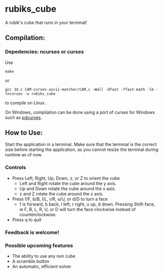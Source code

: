 # rubiks_cube
A rubik's cube that runs in your terminal!

## Compilation:

### Depedencies: ncurses or curses

Use
```
make
```
or
```
gcc 3d.c CAM-curses-ascii-matcher/CAM.c -Wall -Ofast -ffast-math -lm -lncurses -o rubiks_cube
```
to compile on Linux.

On Windows, compilation can be done using a port of curses for Windows such as [pdcurses](https://pdcurses.org/).

## How to Use:
Start the application in a terminal. Make sure that the terminal is the correct size before starting the application, as you cannot resize the terminal during runtime as of now.
### Controls
- Press Left, Right, Up, Down, z, or Z to orient the cube
  - Left and Right rotate the cube around the y axis.
  - Up and Down rotate the cube around the x axis.
  - z and Z rotate the cube around the z axis.
- Press f/F, b/B, l/L, r/R, u/U, or d/D to turn a face
  - f is forward, b back, l left, r right, u up, d down. Pressing Shift-face, ie F, B, L, R, U, or D will turn the face clockwise instead of counterclockwise.
- Press q to quit

### Feedback is welcome!

### Possible upcoming features
- The ability to use any nxn cube
- A scramble button
- An automatic, efficient solver
